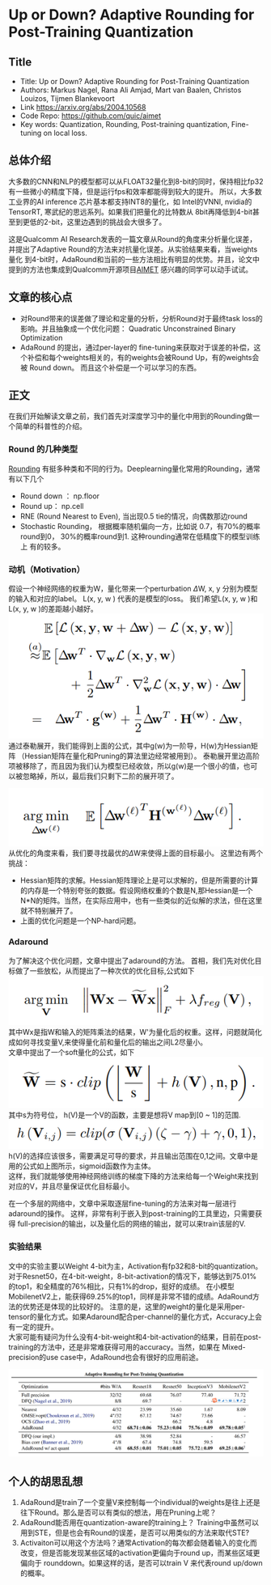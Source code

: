 # Up or Down? Adaptive Rounding for Post-Training Quantization

## Title 
* Title: Up or Down? Adaptive Rounding for Post-Training Quantization
* Authors: Markus Nagel, Rana Ali Amjad, Mart van Baalen, Christos Louizos, Tijmen Blankevoort
* Link https://arxiv.org/abs/2004.10568 
* Code Repo: https://github.com/quic/aimet 
* Key words: Quantization, Rounding, Post-training quantization, Fine-tuning on local loss.

## 总体介绍

大多数的CNN和NLP的模型都可以从FLOAT32量化到8-bit的同时，保持相比fp32有一些微小的精度下降，但是运行fps和效率都能得到较大的提升。
所以，大多数工业界的AI inference 芯片基本都支持INT8的量化，如 Intel的VNNI, nvidia的TensorRT, 寒武纪的思远系列。如果我们把量化的比特数从
8bit再降低到4-bit甚至到更低的2-bit，这里边遇到的挑战会大很多了。

这是Qualcomm AI Research发表的一篇文章从Round的角度来分析量化误差，并提出了Adaptive Round的方法来对抗量化误差。从实验结果来看，当weights 量化
到4-bit时，AdaRound和当前的一些方法相比有明显的优势。并且，论文中提到的方法也集成到Qualcomm开源项目[AIMET](https://github.com/quic/aimet) 感兴趣的同学可以动手试试。

## 文章的核心点
- 对Round带来的误差做了理论和定量的分析，分析Round对于最终task loss的影响。并且抽象成一个优化问题：
   Quadratic Unconstrained Binary Optimization
- AdaRound 的提出，通过per-layer的 fine-tuning来获取对于误差的补偿，这个补偿和每个weights相关的，有的weights会被Round Up，有的weights会被
  Round down。 而且这个补偿是一个可以学习的东西。


## 正文

在我们开始解读文章之前，我们首先对深度学习中的量化中用到的Rounding做一个简单的科普性的介绍。

### Round 的几种类型
[Rounding](https://en.wikipedia.org/wiki/Rounding) 有挺多种类和不同的行为。Deeplearning量化常用的Rounding，通常有以下几个
- Round down ： np.floor
- Round up： np.cell
- RNE (Round Nearest to Even), 当出现0.5 tie的情况，向偶数那边round 
- Stochastic Rounding， 根据概率随机偏向一方，比如说 0.7，有70%的概率round到0， 30%的概率round到1. 这种rounding通常在低精度下的模型训练上
有的较多。

### 动机（Motivation）
假设一个神经网络的权重为W，量化带来一个perturbation ${\Delta}$W, x, y 分别为模型的输入和对应的label。 L(x, y, w ) 代表的是模型的loss。
我们希望L(x, y, w )和 L(x, y, w )的差距越小越好。 
![Loss from weight quantization](./assets/Loss_to_weight_perturbation.PNG)
通过泰勒展开，我们能得到上面的公式，其中g(w)为一阶导，H(w)为Hessian矩阵 （Hessian矩阵在量化和Pruning的算法里边经常被用到）。
泰勒展开里边高阶项被移除了，而且因为我们认为模型已经收敛，所以g(w)是一个很小的值，也可以被忽略掉，所以，最后我们只剩下二阶的展开项了。

![Optimization Target](./assets/OptimizationTarget.PNG)
从优化的角度来看，我们要寻找最优的${\Delta}$W来使得上面的目标最小。 这里边有两个挑战：
* Hessian矩阵的求解。Hessian矩阵理论上是可以求解的，但是所需要的计算的内存是一个特别夸张的数据。假设网络权重的个数是N,那Hessian是一个
N*N的矩阵。当然，在实际应用中，也有一些类似的近似解的求法，但在这里就不特别展开了。
* 上面的优化问题是一个NP-hard问题。

### Adaround
为了解决这个优化问题，文章中提出了adaround的方法。 首相，我们先对优化目标做了一些放松，从而提出了一种次优的优化目标,公式如下
![](./assets/to_solve.PNG)
其中Wx是指W和输入的矩阵乘法的结果，W'为量化后的权重。这样，问题就简化成如何寻找变量V,来使得量化前和量化后的输出之间L2尽量小。  
文章中提出了一个soft量化的公式，如下
![](./assets/soft_quantization.PNG)
其中s为符号位， h(V)是一个V的函数，主要是想将V map到[0 ~ 1]的范围. 
![](./assets/hv.PNG)
h(V)的选择应该很多，需要满足可导的要求，并且输出范围在0,1之间。文章中是用的公式如上图所示，sigmoid函数作为主体。  
这样，我们就能够使用神经网络训练的梯度下降的方法来给每一个Weight来找到对应的V，并且尽量保证优化目标最小。

在一个多层的网络中，文章中采取逐层fine-tuning的方法来对每一层进行adaround的操作。 这样，非常有利于嵌入到post-training的工具里边，只需要获得
full-precision的输出，以及量化后的网络的输出，就可以来train该层的V. 


### 实验结果
文中的实验主要以Weight 4-bit为主，Activation有fp32和8-bit的quantization。
对于Resnet50，在4-bit-weight，8-bit-activation的情况下，能够达到75.01%的top1，和全精度的76%相比，只有1%的drop，挺好的成绩。
在小模型MobilenetV2上，能获得69.25%的top1，同样是非常不错的成绩。AdaRound方法的优势还是体现的比较好的。
注意的是，这里的weight的量化是采用per-tensor的量化方式。如果Adaround配合per-channel的量化方式，Accuracy上会有一定的提升。  
大家可能有疑问为什么没有4-bit-weight和4-bit-activation的结果，目前在post-training的方法中，还是非常难获得可用的accuracy。当然，如果在
Mixed-precision的use case中，AdaRound也会有很好的应用前途。

![](./assets/Results.PNG)

## 个人的胡思乱想
1. AdaRound是train了一个变量V来控制每一个individual的weights是往上还是往下Round。那么是否可以有类似的想法，用在Pruning上呢？
2. AdaRound能否用在quantization-aware的training上？ Training中虽然可以用到STE，但是也会有Round的误差，是否可以用类似的方法来取代STE?
3. Activaiton可以用这个方法吗？通常Activation的每次都会随着输入的变化而改变，但是否能发现某些区域的activation更偏向于round up，而某些区域更偏向于
rounddown。如果这样的话，是否可以train V 来代表round up/down 的概率。




